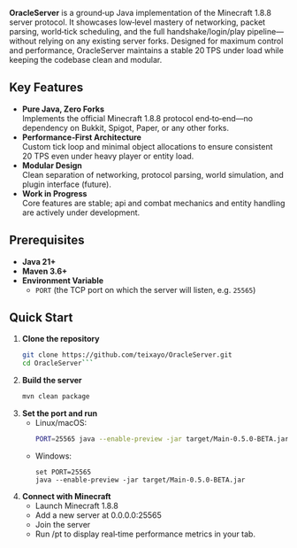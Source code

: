 **OracleServer** is a ground‑up Java implementation of the Minecraft 1.8.8 server protocol. It showcases low‑level mastery of networking, packet parsing, world‑tick scheduling, and the full handshake/login/play pipeline—without relying on any existing server forks. Designed for maximum control and performance, OracleServer maintains a stable 20 TPS under load while keeping the codebase clean and modular.

## Key Features

- **Pure Java, Zero Forks**  
  Implements the official Minecraft 1.8.8 protocol end‑to‑end—no dependency on Bukkit, Spigot, Paper, or any other forks.
- **Performance‑First Architecture**  
  Custom tick loop and minimal object allocations to ensure consistent 20 TPS even under heavy player or entity load.
- **Modular Design**  
  Clean separation of networking, protocol parsing, world simulation, and plugin interface (future).
- **Work in Progress**  
  Core features are stable; api and combat mechanics and entity handling are actively under development.

## Prerequisites

- **Java 21+**  
- **Maven 3.6+**  
- **Environment Variable**  
  - `PORT` (the TCP port on which the server will listen, e.g. `25565`)

## Quick Start

1. **Clone the repository**  
   ```bash
   git clone https://github.com/teixayo/OracleServer.git
   cd OracleServer```
2. **Build the server**
   ```bash
   mvn clean package
   ```
3. **Set the port and run**
   - Linux/macOS:
      ```bash
      PORT=25565 java --enable-preview -jar target/Main-0.5.0-BETA.jar
      ```
   - Windows:
      ```
      set PORT=25565
      java --enable-preview -jar target/Main-0.5.0-BETA.jar
      ```
4. **Connect with Minecraft**
    - Launch Minecraft 1.8.8
    - Add a new server at 0.0.0.0:25565
    - Join the server
    - Run /pt to display real‑time performance metrics in your tab.

